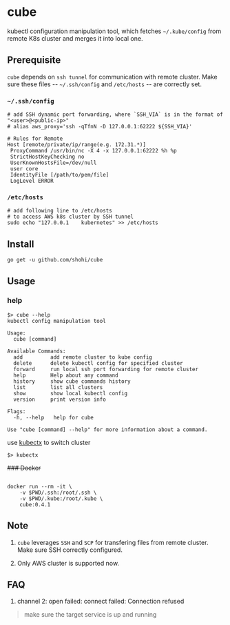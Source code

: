 # cube
kubectl configuration manipulation tool, which fetches `~/.kube/config` from remote K8s cluster and merges it into local one.

## Prerequisite
`cube` depends on `ssh tunnel` for communication with remote cluster. Make sure these files -- `~/.ssh/config` and `/etc/hosts` -- are correctly set.

### `~/.ssh/config`

```terminal
# add SSH dynamic port forwarding, where `SSH_VIA` is in the format of "<user>@<public-ip>"
# alias aws_proxy='ssh -qTfnN -D 127.0.0.1:62222 ${SSH_VIA}'

# Rules for Remote
Host [remote/private/ip/range(e.g. 172.31.*)]
 ProxyCommand /usr/bin/nc -X 4 -x 127.0.0.1:62222 %h %p
 StrictHostKeyChecking no
 UserKnownHostsFile=/dev/null
 user core
 IdentityFile [/path/to/pem/file]
 LogLevel ERROR

```

### `/etc/hosts`

```terminal
# add following line to /etc/hosts
# to access AWS k8s cluster by SSH tunnel
sudo echo "127.0.0.1	kubernetes" >> /etc/hosts
```

## Install

```
go get -u github.com/shohi/cube

```

## Usage

### help

```
$> cube --help
kubectl config manipulation tool

Usage:
  cube [command]

Available Commands:
  add         add remote cluster to kube config
  delete      delete kubectl config for specified cluster
  forward     run local ssh port forwarding for remote cluster
  help        Help about any command
  history     show cube commands history
  list        list all clusters
  show        show local kubectl config
  version     print version info

Flags:
  -h, --help   help for cube

Use "cube [command] --help" for more information about a command.
```

use [kubectx](https://github.com/ahmetb/kubectx) to switch cluster

```
$> kubectx
```

~~### Docker~~

```terminal

docker run --rm -it \
    -v $PWD/.ssh:/root/.ssh \
    -v $PWD/.kube:/root/.kube \
    cube:0.4.1

```

## Note
1. `cube` leverages `SSH` and `SCP` for transfering files from remote cluster. Make sure SSH correctly configured.

2. Only AWS cluster is supported now.

## FAQ

1. channel 2: open failed: connect failed: Connection refused

> make sure the target service is up and running
